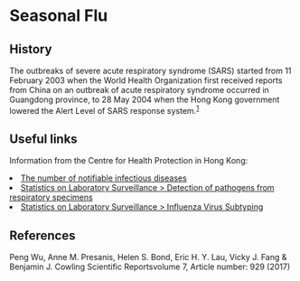 # Seasonal Flu

## History
The outbreaks of severe acute respiratory syndrome (SARS) started from 11 February 2003 when the World Health Organization first received reports from China on an outbreak of acute respiratory syndrome occurred in Guangdong province, to 28 May 2004 when the Hong Kong government lowered the Alert Level of SARS response system.<sup><a data-track="click" data-track-action="reference anchor" data-track-label="link" data-test="citation-ref" aria-label="Reference 1" title="Taubenberger, J. K. &amp; Morens, D. M. The pathology of influenza virus infections. Annu Rev Pathol &#xA;                           3, 499–522, doi:&#xA;                    10.1146/annurev.pathmechdis.3.121806.154316&#xA;                    &#xA;                   (2008)." href="/articles/s41598-017-01021-x#ref-CR1" id="ref-link-section-d19e415">1</a>

## Useful links

Information from the Centre for Health Protection in Hong Kong:

<li><a href='https://www.chp.gov.hk/en/static/24012.html'>The number of notifiable infectious diseases</a>
<li><a href='https://www.chp.gov.hk/en/statistics/data/10/641/642/2274.html'>Statistics on Laboratory Surveillance > Detection of pathogens from respiratory specimens</a>
<li><a href='https://www.chp.gov.hk/en/statistics/data/10/641/643/2275.html'>Statistics on Laboratory Surveillance > Influenza Virus Subtyping</a>

## References
Peng Wu, Anne M. Presanis, Helen S. Bond, Eric H. Y. Lau, Vicky J. Fang & Benjamin J. Cowling 
Scientific Reportsvolume 7, Article number: 929 (2017) 
